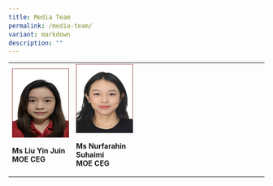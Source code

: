 ```yaml
---
title: Media Team
permalink: /media-team/
variant: markdown
description: ""
---
```






<style>
/* Add mobile responsiveness */
@media only screen and (max-width: 600px) {
  table {
    width: 100%;
  }
  img {
    max-width: 50%;
    height: auto;
    display: block;
    margin: 0 auto; /* Center the image */
  }
  p {
    text-align: center;
  }
}
</style>



<table style="min-width: 100px;">
  <colgroup>
    <col style="width: 25%;">
    <col style="width: 25%;">
    <col style="width: 25%;">
    <col style="width: 25%;">
  </colgroup>
  <tbody>
    <tr>
      <td rowspan="1" colspan="1">
        <div class="isomer-image-wrapper">
          <img height="auto" width="100%" alt="" src="/images/Media Team/9.png">
        </div>
				<p><strong>Ms Liu Yin Juin<br>MOE CEG</strong></p>
      </td>
      <td rowspan="1" colspan="1">
        <div class="isomer-image-wrapper">
          <img height="auto" width="100%" alt="" src="/images/Media Team/8.png">
        </div>
        <p><strong>Ms Nurfarahin Suhaimi</strong><br><strong>MOE CEG</strong></p>
      </td>
    </tr>
  </tbody>
</table>




